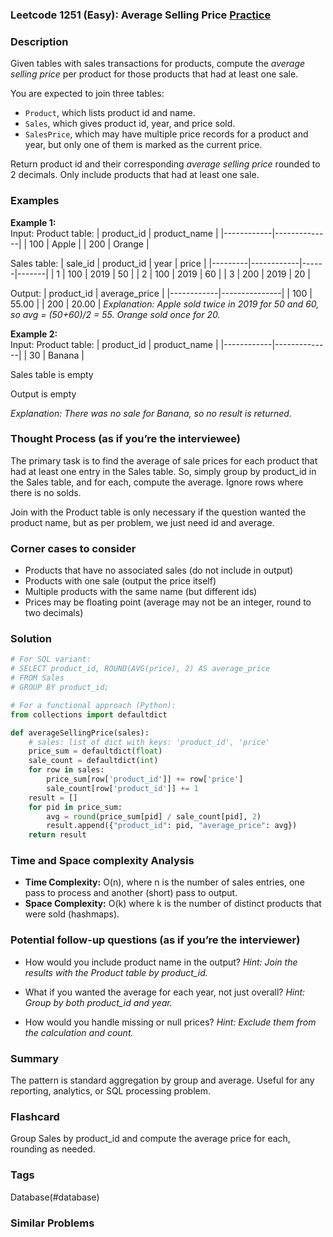### Leetcode 1251 (Easy): Average Selling Price [Practice](https://leetcode.com/problems/average-selling-price)

### Description  
Given tables with sales transactions for products, compute the *average selling price* per product for those products that had at least one sale.

You are expected to join three tables:
- `Product`, which lists product id and name.
- `Sales`, which gives product id, year, and price sold.
- `SalesPrice`, which may have multiple price records for a product and year, but only one of them is marked as the current price.

Return product id and their corresponding *average selling price* rounded to 2 decimals. Only include products that had at least one sale.

### Examples  
**Example 1:**  
Input:
Product table:
| product_id | product_name |
|------------|--------------|
| 100        | Apple        |
| 200        | Orange       |

Sales table:
| sale_id | product_id | year | price |
|---------|------------|------|-------|
| 1       | 100        | 2019 | 50    |
| 2       | 100        | 2019 | 60    |
| 3       | 200        | 2019 | 20    |

Output:
| product_id | average_price |
|------------|---------------|
| 100        | 55.00         |
| 200        | 20.00         |
*Explanation: Apple sold twice in 2019 for 50 and 60, so avg = (50+60)/2 = 55. Orange sold once for 20.*

**Example 2:**  
Input:
Product table:
| product_id | product_name |
|------------|--------------|
| 30         | Banana       |

Sales table is empty

Output is empty

*Explanation: There was no sale for Banana, so no result is returned.*

### Thought Process (as if you’re the interviewee)  
The primary task is to find the average of sale prices for each product that had at least one entry in the Sales table. So, simply group by product_id in the Sales table, and for each, compute the average. Ignore rows where there is no solds.

Join with the Product table is only necessary if the question wanted the product name, but as per problem, we just need id and average. 

### Corner cases to consider  
- Products that have no associated sales (do not include in output)
- Products with one sale (output the price itself)
- Multiple products with the same name (but different ids)
- Prices may be floating point (average may not be an integer, round to two decimals)

### Solution

```python
# For SQL variant:
# SELECT product_id, ROUND(AVG(price), 2) AS average_price
# FROM Sales
# GROUP BY product_id;

# For a functional approach (Python):
from collections import defaultdict

def averageSellingPrice(sales):
    # sales: list of dict with keys: 'product_id', 'price'
    price_sum = defaultdict(float)
    sale_count = defaultdict(int)
    for row in sales:
        price_sum[row['product_id']] += row['price']
        sale_count[row['product_id']] += 1
    result = []
    for pid in price_sum:
        avg = round(price_sum[pid] / sale_count[pid], 2)
        result.append({"product_id": pid, "average_price": avg})
    return result
```

### Time and Space complexity Analysis  
- **Time Complexity:** O(n), where n is the number of sales entries, one pass to process and another (short) pass to output.
- **Space Complexity:** O(k) where k is the number of distinct products that were sold (hashmaps).

### Potential follow-up questions (as if you’re the interviewer)  
- How would you include product name in the output?
  *Hint: Join the results with the Product table by product_id.*

- What if you wanted the average for each year, not just overall?
  *Hint: Group by both product_id and year.*

- How would you handle missing or null prices?
  *Hint: Exclude them from the calculation and count.*

### Summary
The pattern is standard aggregation by group and average. Useful for any reporting, analytics, or SQL processing problem.


### Flashcard
Group Sales by product_id and compute the average price for each, rounding as needed.

### Tags
Database(#database)

### Similar Problems

